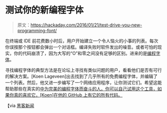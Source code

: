 # 测试你的新编程字体

> 原文：<https://hackaday.com/2016/01/21/test-drive-you-new-programming-font/>

在终端或 IDE 前花费数小时后，用户开始建立一个令人恼火的小事的列表。每次你误按那个按钮都会弹出一个对话框。编译失败时软件发出的噪音。或者可怕的现实，你的代码崩溃了，因为大写的“O”和零之间没有足够的区别。进来的是[编程字体](http://app.programmingfonts.org/)。

寻找编程字体的典型方法是在论坛上寻找有类似问题的用户，看看他们是否有可行的解决方案。[Koen Lageveen]出去找到了几乎所有的免费编程字体，并编辑了一个列表。然后，他又进一步编写了一个网络应用程序，让你测试它们。希望这能帮助那些在真实的[中为完美的编程字体而奋斗的人。你可以自己试用这个工具，如果你真的喜欢它，[Koen]在他的 GitHub 上有它的所有代码。](http://hackaday.com/2015/09/02/hack-an-editor-fonts-for-programming/)

【via [黑客新闻](https://news.ycombinator.com/item?id=10904699)